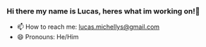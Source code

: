 ### Hi there my name is Lucas, heres what im working on!👋

- 📫 How to reach me: lucas.michellys@gmail.com
- 😄 Pronouns: He/Him
<!--
**Frxchy/Frxchy** is a ✨ _special_ ✨ repository because its `README.md` (this file) appears on your GitHub profile.

Here are some ideas to get you started:

- 🔭 I’m currently working on a personal website
- 🌱 I’m currently learning JavaScript
- 📫 How to reach me: lucas.michellys@gmail.com
- 😄 Pronouns: He/Him
